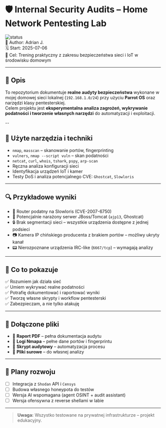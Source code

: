 # 🛡️ Internal Security Audits – Home Network Pentesting Lab

![status](https://img.shields.io/badge/status-active-green)  
👤 Author: Adrian J.  
🗓️ Start: 2025-07-06  
🎯 Cel: Trening praktyczny z zakresu bezpieczeństwa sieci i IoT w środowisku domowym  

---

## 📌 Opis

To repozytorium dokumentuje **realne audyty bezpieczeństwa** wykonane w mojej domowej sieci lokalnej (`192.168.1.0/24`) przy użyciu **Parrot OS** oraz narzędzi klasy pentesterskiej.  
Celem projektu jest **eksperymentalna analiza zagrożeń, wykrywanie podatności i tworzenie własnych narzędzi** do automatyzacji i exploitacji.

--

## 🧪 Użyte narzędzia i techniki

- `nmap`, `masscan` – skanowanie portów, fingerprinting
- `vulners`, `nmap --script vuln` – skan podatności
- `netcat`, `curl`, `whois`, `tshark`, `pspy`, `arp-scan`
- Ręczna analiza konfiguracji sieci
- Identyfikacja urządzeń IoT i kamer
- Testy DoS i analiza potencjalnego CVE: `Ghostcat`, `Slowloris`

---

## 🔍 Przykładowe wyniki

- 📡 Router podatny na Slowloris (CVE-2007-6750)
- 🧱 Potencjalnie narażony serwer JBoss/Tomcat (`ajp13`, Ghostcat)
- 🔒 Brak segmentacji sieci – wszystkie urządzenia dostępne z jednej podsieci
- 📷 Kamera IP chińskiego producenta z brakiem portów – możliwy ukryty kanał
- 📟 Nierozpoznane urządzenia IRC-like (`6667/tcp`) – wymagają analizy

---

## 🧠 Co to pokazuje

✅ Rozumiem jak działa sieć  
✅ Umiem wykrywać realne podatności  
✅ Potrafię dokumentować i raportować wyniki  
✅ Tworzę własne skrypty i workflow pentesterski  
✅ Zabezpieczam, a nie tylko atakuję

---

## 📎 Dołączone pliki

- 🧾 **Raport PDF** – pełna dokumentacja audytu  
- 📜 **Logi Nmapa** – pełne dane portów i fingerprintu  
- 🧠 **Skrypt audytowy** – automatyzacja procesu
- 🧰 **Pliki surowe** – do własnej analizy

---

## 🏁 Plany rozwoju

- [ ] Integracja z `Shodan` API i `Censys`  
- [ ] Budowa własnego honeypota do testów  
- [ ] Wersja AI wspomagana (agent OSINT + audit assistant)  
- [ ] Wersja ofensywna z reverse shellami w labie  

---

> **Uwaga:** Wszystko testowane na prywatnej infrastrukturze – projekt edukacyjny.
